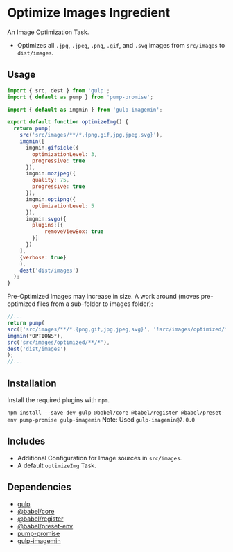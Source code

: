 Optimize Images Ingredient
================================================================================

An Image Optimization Task.

- Optimizes all `.jpg`, `.jpeg`, `.png`, `.gif`, and `.svg` images from `src/images` to `dist/images`.

Usage
--------------------------------------------------------------------------------

```javascript
import { src, dest } from 'gulp';
import { default as pump } from 'pump-promise';

import { default as imgmin } from 'gulp-imagemin';

export default function optimizeImg() {
  return pump(
    src('src/images/**/*.{png,gif,jpg,jpeg,svg}'),
    imgmin([
      imgmin.gifsicle({
        optimizationLevel: 3, 
        progressive: true
      }),
      imgmin.mozjpeg({
        quality: 75, 
        progressive: true
      }),
      imgmin.optipng({
        optimizationLevel: 5
      }),
      imgmin.svgo({
        plugins:[{
            removeViewBox: true
        }]
      })
    ],
    {verbose: true}
    ),
    dest('dist/images')
  );
}

```

Pre-Optimized Images may increase in size. A work around (moves pre-optimized files from a sub-folder to images folder):
```javascript
//...
return pump(
src(['src/images/**/*.{png,gif,jpg,jpeg,svg}', '!src/images/optimized/**/*']),
imgmin(*OPTIONS*),
src('src/images/optimized/**/*'),
dest('dist/images')
);
//...
```

Installation
--------------------------------------------------------------------------------

Install the required plugins with `npm`.

`npm install --save-dev gulp @babel/core @babel/register @babel/preset-env pump-promise gulp-imagemin`
Note: Used `gulp-imagemin@7.0.0`

Includes
--------------------------------------------------------------------------------

- Additional Configuration for Image sources in `src/images`.
- A default `optimizeImg` Task.

Dependencies
--------------------------------------------------------------------------------

- [gulp](https://www.npmjs.com/package/gulp)
- [@babel/core](https://www.npmjs.com/package/@babel/core)
- [@babel/register](https://www.npmjs.com/package/@babel/register)
- [@babel/preset-env](https://www.npmjs.com/package/@babel/preset-env)
- [pump-promise](https://www.npmjs.com/package/pump-promise)
- [gulp-imagemin](https://www.npmjs.com/package/gulp-imagemin)
